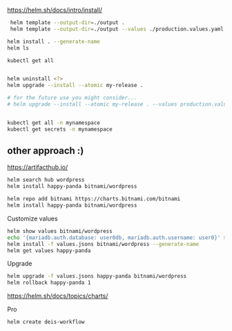 https://helm.sh/docs/intro/install/

```sh
 helm template --output-dir=./output .
 helm template --output-dir=./output --values ./production.values.yaml .
 ```

```sh
helm install . --generate-name
helm ls

kubectl get all 


helm uninstall <?>
helm upgrade --install --atomic my-release .

# for the future use you might consider...
# helm upgrade --install --atomic my-release . --values production.values.yaml -n NAMESPACE --create-namespace 


kubectl get all -n mynamespace
kubectl get secrets -n mynamespace

```

## other approach :)

https://artifacthub.io/

```sh
helm search hub wordpress
helm install happy-panda bitnami/wordpress

helm repo add bitnami https://charts.bitnami.com/bitnami
helm install happy-panda bitnami/wordpress
```

Customize values
```sh
helm show values bitnami/wordpress
echo '{mariadb.auth.database: user0db, mariadb.auth.username: user0}' > values.json
helm install -f values.jsons bitnami/wordpress --generate-name
helm get values happy-panda
```

Upgrade
```sh
helm upgrade -f values.jsons happy-panda bitnami/wordpress
helm rollback happy-panda 1
```

https://helm.sh/docs/topics/charts/

Pro
```sh
helm create deis-workflow
```

